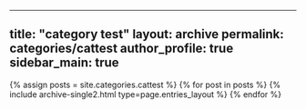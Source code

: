  ---
  title: "category test"
  layout: archive
  permalink: categories/cattest
  author_profile: true
  sidebar_main: true
  ---
  
  {% assign posts = site.categories.cattest %}
  {% for post in posts %} {% include archive-single2.html type=page.entries_layout %} {% endfor %}